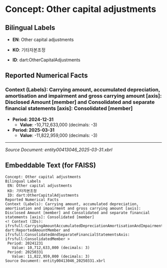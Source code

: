 # Concept: Other capital adjustments

## Bilingual Labels
- **EN**: Other capital adjustments
- **KO**: 기타자본조정

- **ID**: dart:OtherCapitalAdjustments

## Reported Numerical Facts

### **Context (Labels): Carrying amount, accumulated depreciation, amortisation and impairment and gross carrying amount [axis]: Disclosed Amount [member] and Consolidated and separate financial statements [axis]: Consolidated [member]**
<!-- Context (IDs): ifrs-full:CarryingAmountAccumulatedDepreciationAmortisationAndImpairmentAndGrossCarryingAmountAxis: dart:ReportedAmountMember and ifrs-full:ConsolidatedAndSeparateFinancialStatementsAxis: ifrs-full:ConsolidatedMember -->
- **Period: 2024-12-31**
  - **Value**: -10,712,633,000 (decimals: -3)
- **Period: 2025-03-31**
  - **Value**: -11,822,959,000 (decimals: -3)

---
*Source Document: entity00413046_2025-03-31.xbrl*
## Embeddable Text (for FAISS)
```text
Concept: Other capital adjustments
Bilingual Labels
 EN: Other capital adjustments
 KO: 기타자본조정
 ID: dart:OtherCapitalAdjustments
Reported Numerical Facts
Context (Labels): Carrying amount, accumulated depreciation, amortisation and impairment and gross carrying amount [axis]: Disclosed Amount [member] and Consolidated and separate financial statements [axis]: Consolidated [member]
<! Context (IDs): ifrsfull:CarryingAmountAccumulatedDepreciationAmortisationAndImpairmentAndGrossCarryingAmountAxis: dart:ReportedAmountMember and ifrsfull:ConsolidatedAndSeparateFinancialStatementsAxis: ifrsfull:ConsolidatedMember >
 Period: 20241231
   Value: 10,712,633,000 (decimals: 3)
 Period: 20250331
   Value: 11,822,959,000 (decimals: 3)
Source Document: entity00413046_20250331.xbrl
```